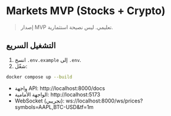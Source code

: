 # Markets MVP (Stocks + Crypto)
> إصدار MVP تعليمي. ليس نصيحة استثمارية.

## التشغيل السريع
1) انسخ `.env.example` إلى `.env`.
2) شغّل:
```bash
docker compose up --build
```
- واجهة API: http://localhost:8000/docs
- الواجهة الأمامية: http://localhost:5173
- WebSocket (تجريبي): ws://localhost:8000/ws/prices?symbols=AAPL,BTC-USD&tf=1m
